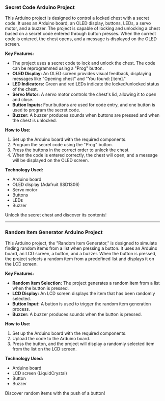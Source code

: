 ### Secret Code Arduino Project

This Arduino project is designed to control a locked chest with a secret code. It uses an Arduino board, an OLED display, buttons, LEDs, a servo motor, and a buzzer. The project is capable of locking and unlocking a chest based on a secret code entered through button presses. When the correct code is entered, the chest opens, and a message is displayed on the OLED screen.

**Key Features:**

- The project uses a secret code to lock and unlock the chest. The code can be reprogrammed using a "Prog" button.
- **OLED Display:** An OLED screen provides visual feedback, displaying messages like "Opening chest" and "You found: [item]."
- **LED Indicators:** Green and red LEDs indicate the locked/unlocked status of the chest.
- **Servo Motor:** A servo motor controls the chest's lid, allowing it to open and close.
- **Button Inputs:** Four buttons are used for code entry, and one button is used to program the secret code.
- **Buzzer:** A buzzer produces sounds when buttons are pressed and when the chest is unlocked.

**How to Use:**

1. Set up the Arduino board with the required components.
2. Program the secret code using the "Prog" button.
3. Press the buttons in the correct order to unlock the chest.
4. When the code is entered correctly, the chest will open, and a message will be displayed on the OLED screen.

**Technology Used:**

- Arduino board
- OLED display (Adafruit SSD1306)
- Servo motor
- Buttons
- LEDs
- Buzzer

Unlock the secret chest and discover its contents!

---

### Random Item Generator Arduino Project

This Arduino project, the "Random Item Generator," is designed to simulate finding random items from a list when pressing a button. It uses an Arduino board, an LCD screen, a button, and a buzzer. When the button is pressed, the project selects a random item from a predefined list and displays it on the LCD screen.

**Key Features:**

- **Random Item Selection:** The project generates a random item from a list when the button is pressed.
- **LCD Display:** An LCD screen displays the item that has been randomly selected.
- **Button Input:** A button is used to trigger the random item generation process.
- **Buzzer:** A buzzer produces sounds when the button is pressed.

**How to Use:**

1. Set up the Arduino board with the required components.
2. Upload the code to the Arduino board.
3. Press the button, and the project will display a randomly selected item from the list on the LCD screen.

**Technology Used:**

- Arduino board
- LCD screen (LiquidCrystal)
- Button
- Buzzer

Discover random items with the push of a button!
